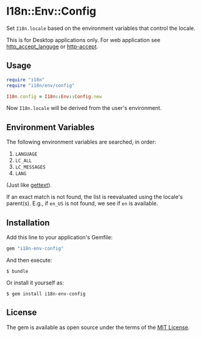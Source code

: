 # I18n::Env::Config

Set `I18n.locale` based on the environment variables that control the locale.

This is for Desktop applications only.
For web application see [http_accept_languge](https://github.com/iain/http_accept_language) or [http-accept](https://github.com/ioquatix/http-accept).

## Usage

```ruby
require "i18n"
require "i18n/env/config"

I18n.config = I18n::Env::Config.new
```

Now `I18n.locale` will be derived from the user's environment.

## Environment Variables

The following environment variables are searched, in order:

1. `LANGUAGE`
1. `LC_ALL`
1. `LC_MESSAGES`
1. `LANG`

(Just like [gettext](https://www.gnu.org/software/gettext/manual/html_node/Locale-Environment-Variables.html#Locale-Environment-Variables)).

If an exact match is not found, the list is reevaluated using the locale's parent(s).
E.g., if `en_US` is not found, we see if `en` is available.

## Installation

Add this line to your application's Gemfile:

```ruby
gem "i18n-env-config"
```

And then execute:

    $ bundle

Or install it yourself as:

    $ gem install i18n-env-config

## License

The gem is available as open source under the terms of the [MIT License](http://opensource.org/licenses/MIT).

